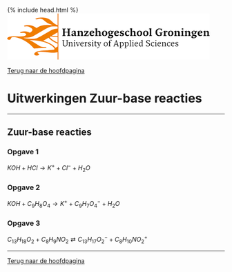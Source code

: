 {% include head.html %}
![Hanze](../hanze/hanze.png)

[Terug naar de hoofdpagina ](../index.md)

# Uitwerkingen Zuur-base reacties

---

## Zuur-base reacties

### Opgave 1

$KOH + HCl \rightarrow K^+ + Cl^- + H_2O$  


### Opgave 2

$KOH + C_9H_8O_4 \rightarrow K^+ + C_9H_7O_4^- + H_2O$  

### Opgave 3

$C_{13}H_{18}O_2 + C_8H_9NO_2  \rightleftarrows C_{13}H_{17}O_2^- + C_8H_{10}NO_2^+$  


--- 

[Terug naar de hoofdpagina ](../index.md)

